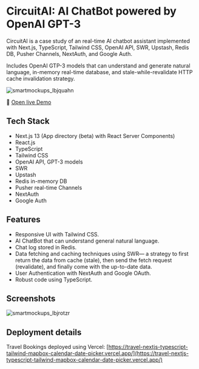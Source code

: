 # CircuitAI: AI ChatBot powered by OpenAI GPT-3

CircuitAI is a case study of an real-time AI chatbot assistant implemented with Next.js, TypeScript, Tailwind CSS, OpenAI API, SWR, Upstash, Redis DB, Pusher Channels, NextAuth, and Google Auth.

Includes OpenAI GTP-3 models that can understand and generate natural language, in-memory real-time database, and stale-while-revalidate HTTP cache invalidation strategy.

![smartmockups_lbjquahn](https://user-images.githubusercontent.com/42308135/206926769-bd09cce4-c213-4079-8672-5539515603dc.jpg)

🔗 [Open live Demo](https://travel-nextjs-typescript-tailwind-mapbox-calendar-date-picker.vercel.app/)

## Tech Stack

- Next.js 13 (App directory (beta) with React Server Components) 
- React.js
- TypeScript
- Tailwind CSS
- OpenAI API, GPT-3 models
- SWR
- Upstash
- Redis in-memory DB
- Pusher real-time Channels
- NextAuth
- Google Auth

## Features

- Responsive UI with Tailwind CSS.
- AI ChatBot that can understand general natural language.
- Chat log stored in Redis.
- Data fetching and caching techniques using SWR— a strategy to first return the data from cache (stale), then send the fetch request (revalidate), and finally come with the up-to-date data.
- User Authentication with NextAuth and Google OAuth.
- Robust code using TypeScript.

## Screenshots

![smartmockups_lbjrotzr](https://user-images.githubusercontent.com/42308135/206926808-4ff4161c-725c-4377-8a2f-7c3824c3bfa1.jpg)

## Deployment details

Travel Bookings deployed using Vercel: [https://travel-nextjs-typescript-tailwind-mapbox-calendar-date-picker.vercel.app/](https://travel-nextjs-typescript-tailwind-mapbox-calendar-date-picker.vercel.app/)

